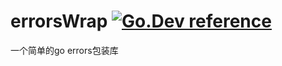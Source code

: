 # errorsWrap    [![Go.Dev reference](https://img.shields.io/badge/go.dev-reference-blue?logo=go&logoColor=white)](https://pkg.go.dev/github.com/flyqie/errorsWrap)

一个简单的go errors包装库